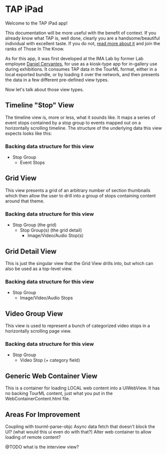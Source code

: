 # TAP iPad

Welcome to the TAP iPad app!

This documentation will be more useful with the benefit of context. If you already know what TAP is, well done, clearly you are a handsome/beautiful individual with excellent taste. If you do not, [read more about it](http://tapintomuseums.org) and join the ranks of Those In The Know.

As for this app, it was first developed at the IMA Lab by former Lab employee [Daniel Cervantes](https://www.linkedin.com/profile/view?id=67166968), for use as a kiosk-type app for in-gallery use during exhibitions. It consumes TAP data in the TourML format, either in a local exported bundle, or by loading it over the network, and then presents the data in a few different pre-defined view types.

Now let's talk about those view types.

## Timeline "Stop" View
The timeline view is, more or less, what it sounds like. It maps a series of event stops contained by a stop group to events mapped out on a horizontally scrolling timeline. The structure of the underlying data this view expects looks like this:
### Backing data structure for this view
- Stop Group
	- Event Stops

## Grid View
This view presents a grid of an arbitrary number of section thumbnails which then allow the user to drill into a group of stops containing content around that theme.
### Backing data structure for this view
- Stop Group (the grid)
	- Stop Group(s) (the grid detail)
		- Image/Video/Audio Stop(s)

## Grid Detail View
This is just the singular view that the Grid View drills into, but which can also be used as a top-level view.
### Backing data structure for this view
- Stop Group
	- Image/Video/Audio Stops

## Video Group View
This view is used to represent a bunch of categorized video stops in a horizontally scrolling page view.
### Backing data structure for this view
- Stop Group
	- Video Stop (+ category field)

## Generic Web Container View
This is a container for loading LOCAL web content into a UIWebView. It has no backing TourML content, just what you put in the WebContainerContent.html file.





## Areas For Improvement
Coupling with tourml-parse-objc
Async data fetch that doesn't block the UI? (what would this ui even do with that?)
Alter web container to allow loading of remote content?

@TODO what is the interview view?